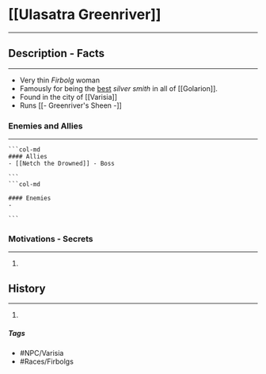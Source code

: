 # [[Ulasatra Greenriver]] 
---
## Description - Facts
---
- Very thin *Firbolg* woman 
- Famously for being the <u>best</u> *silver smith* in all of [[Golarion]]. 
- Found in the city of [[Varisia]]
- Runs [[- Greenriver's Sheen -]]

### Enemies and Allies
---
````col
```col-md
#### Allies
- [[Netch the Drowned]] - Boss

```
```col-md

#### Enemies
- 

```
````

### Motivations - Secrets
---
1. 

## History
---
1. 

##### Tags
- #NPC/Varisia
- #Races/Firbolgs 